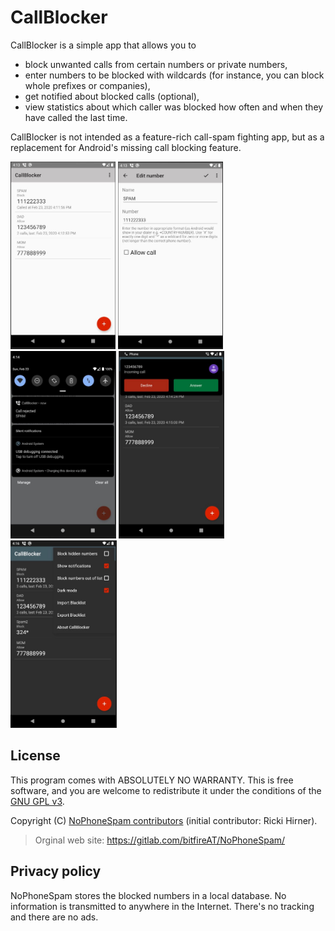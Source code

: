 # CallBlocker

CallBlocker is a simple app that allows you to

* block unwanted calls from certain numbers or private numbers,
* enter numbers to be blocked with wildcards (for instance, you can block whole prefixes or companies),
* get notified about blocked calls (optional),
* view statistics about which caller was blocked how often and when they have called the last time.

CallBlocker is not intended as a feature-rich call-spam fighting app,
but as a replacement for Android's missing call blocking feature.

<img src="doc/view_1.jpg" height="300"> <img src="doc/view_2.jpg" height="300"> <img src="doc/view_3.jpg" height="300"> <img src="doc/view_4.jpg" height="300"> <img src="doc/view_5.jpg" height="300">

## License 

This program comes with ABSOLUTELY NO WARRANTY. This is free software, and you are welcome
to redistribute it under the conditions of the [GNU GPL v3](LICENSE).

Copyright (C) [NoPhoneSpam contributors](https://gitlab.com/bitfireAT/NoPhoneSpam/-/graphs/master)
(initial contributor: Ricki Hirner).

> Orginal web site: https://gitlab.com/bitfireAT/NoPhoneSpam/


## Privacy policy

NoPhoneSpam stores the blocked numbers in a local database. No information
is transmitted to anywhere in the Internet. There's no tracking and there are no ads.

